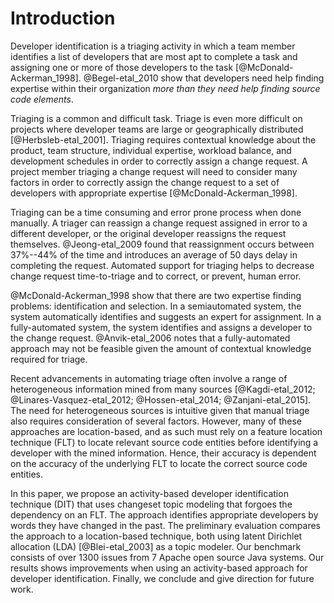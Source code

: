 # Introduction

Developer identification is a triaging activity in which a team member
identifies a list of developers that are most apt to complete a task and
assigning one or more of those developers to the task
[@McDonald-Ackerman_1998]. @Begel-etal_2010 show that developers need help
finding expertise within their organization *more than they need help finding
source code elements*.

Triaging is a common and difficult task. Triage is even more difficult on
projects where developer teams are large or geographically distributed
[@Herbsleb-etal_2001]. Triaging requires contextual knowledge about the
product, team structure, individual expertise, workload balance, and
development schedules in order to correctly assign a change request. A project
member triaging a change request will need to consider many factors in order
to correctly assign the change request to a set of developers with appropriate
expertise [@McDonald-Ackerman_1998].

Triaging can be a time consuming and error prone process when done manually.
A triager can reassign a change request assigned in error to a different
developer, or the original developer reassigns the request themselves.
@Jeong-etal_2009 found that reassignment occurs between 37%--44% of the time
and introduces an average of 50 days delay in completing the request. Automated
support for triaging helps to decrease change request time-to-triage and to
correct, or prevent, human error.

@McDonald-Ackerman_1998 show that there are two expertise finding problems:
identification and selection. In a semiautomated system, the system
automatically identifies and suggests an expert for assignment. In a
fully-automated system, the system identifies and assigns a developer to the
change request. @Anvik-etal_2006 notes that a fully-automated approach may not
be feasible given the amount of contextual knowledge required for triage.

Recent advancements in automating triage often involve a range of heterogeneous
information mined from many sources [@Kagdi-etal_2012;
@Linares-Vasquez-etal_2012; @Hossen-etal_2014; @Zanjani-etal_2015]. The need
for heterogeneous sources is intuitive given that manual triage also requires
consideration of several factors. However, many of these approaches are
location-based, and as such must rely on a feature location technique (FLT) to
locate relevant source code entities before identifying a developer with the
mined information. Hence, their accuracy is dependent on the accuracy of the
underlying FLT to locate the correct source code entities.

In this paper, we propose an activity-based developer identification technique
(DIT) that uses changeset topic modeling that forgoes the dependency on an FLT.
The approach identifies appropriate developers by words they have changed in
the past. The preliminary evaluation compares the approach to a location-based
technique, both using latent Dirichlet allocation (LDA) [@Blei-etal_2003] as a
topic modeler. Our benchmark consists of over 1300 issues from 7 Apache open
source Java systems. Our results shows improvements when using an
activity-based approach for developer identification. Finally, we conclude and
give direction for future work.
